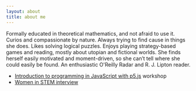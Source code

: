 ```yaml
---
layout: about
title: about me
---
```


Formally educated in theoretical mathematics, and not afraid to use it. Curios
and compassionate by nature. Always trying to find cause in things she does.
Likes solving logical puzzles. Enjoys playing strategy-based games and reading,
mostly about utopian and fictional worlds. She finds herself easily motivated
and moment-driven, so she can’t tell where she could easily be found. An
enthusiastic O'Reilly Radar and R. J. Lipton reader.


- [Introduction to programming in JavaScript with p5.js](https://github.com/mimimalizam/wit-ns-2019) workshop
- [Women in STEM interview](https://rightstech.org/2018/08/06/women-in-stem-story-milana-stojadinov/)
